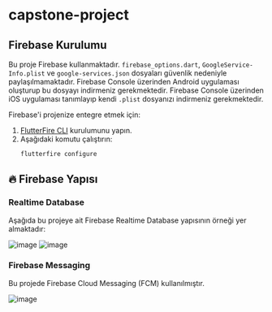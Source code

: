 # capstone-project


## Firebase Kurulumu

Bu proje Firebase kullanmaktadır. `firebase_options.dart`, `GoogleService-Info.plist` ve `google-services.json`  dosyaları güvenlik nedeniyle paylaşılmamaktadır.
Firebase Console üzerinden Android uygulaması oluşturup bu dosyayı indirmeniz gerekmektedir.
Firebase Console üzerinden iOS uygulaması tanımlayıp kendi `.plist` dosyanızı indirmeniz gerekmektedir.


Firebase'i projenize entegre etmek için:
1. [FlutterFire CLI](https://firebase.flutter.dev/docs/cli/) kurulumunu yapın.
2. Aşağıdaki komutu çalıştırın:
   ```bash
   flutterfire configure


## 🔥 Firebase Yapısı

### Realtime Database
Aşağıda bu projeye ait Firebase Realtime Database yapısının örneği yer almaktadır:

![image](https://github.com/user-attachments/assets/a8d77085-b416-4a9a-bd7b-60a0cf268aa7)
![image](https://github.com/user-attachments/assets/146544fd-c868-4b31-b2e6-c4bff44bc201)


### Firebase Messaging
Bu projede Firebase Cloud Messaging (FCM) kullanılmıştır.

![image](https://github.com/user-attachments/assets/55d66f54-c9c5-4234-9254-014dc7ef612a)


